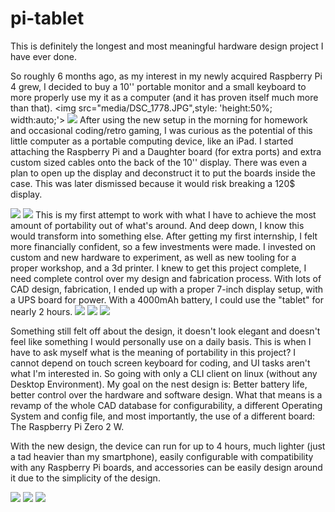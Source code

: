 # pi-tablet
This is definitely the longest and most meaningful hardware design project I have ever done.

So roughly 6 months ago, as my interest in my newly acquired Raspberry Pi 4 grew, I decided to buy a 10'' portable monitor and a small keyboard to more properly use my it as a computer (and it has proven itself much more than that).
<img src="media/DSC_1778.JPG",style: 'height:50%; width:auto;'>
<img src="media/DSC_1779.JPG">
After using the new setup in the morning for homework and occasional coding/retro gaming, I was curious as the potential of this little computer as a portable computing device, like an iPad.
I started attaching the Raspberry Pi and a Daughter board (for extra ports) and extra custom sized cables onto the back of the 10'' display. 
There was even a plan to open up the display and deconstruct it to put the boards inside the case. This was later dismissed because it would risk breaking a 120$ display.

<img src="media/PXL_20210209_145319767.jpg">
<img src="media/PXL_20210415_013134809.jpg">
This is my first attempt to work with what I have to achieve the most amount of portability out of what's around. And deep down, I know this would transform into something else.
After getting my first internship, I felt more financially confident, so a few investments were made. I invested on custom and new hardware to experiment, as well as new tooling for a proper workshop, and a 3d printer. I knew to get this project complete, I need complete control over my design and fabrication process.
With lots of CAD design, fabrication, I ended up with a proper 7-inch display setup, with a UPS board for power. With a 4000mAh battery, I could use the "tablet" for nearly 2 hours.
<img src="media/PXL_20210514_192956366.jpg">
<img src="media/PXL_20210524_035250328.jpg">
<img src="media/PXL_20210530_235600738.jpg">

Something still felt off about the design, it doesn't look elegant and doesn't feel like something I would personally use on a daily basis. This is when I have to ask myself what is the meaning of portability in this project? I cannot depend on touch screen keyboard for coding, and UI tasks aren't what I'm interested in. So going with only a CLI client on linux (without any Desktop Environment).
My goal on the nest design is: Better battery life, better control over the hardware and software design. What that means is a revamp of the whole CAD database for configurability, a different Operating System and config file, and most importantly, the use of a different board: The Raspberry Pi Zero 2 W.

With the new design, the device can run for up to 4 hours, much lighter (just a tad heavier than my smartphone), easily configurable with compatibility with any Raspberry Pi boards, and accessories can be easily design around it due to the simplicity of the design.

<img src="media/PXL_20211121_012631133.jpg">
<img src="media/PXL_20211121_012647713.jpg">
<img src="media/PXL_20211121_012715046.jpg">
                             
              

